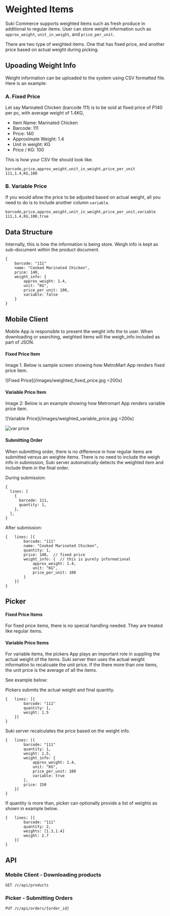 # Weighted Items

Suki Commerce supports weighted items such as fresh produce in additional to regular items. User can store weight information such as `approx_weight`, `unit_in_weight`, and `price_per_unit`.

There are two type of weighted items. One that has fixed price, and another price based on actual weight during picking.

## Upoading Weight Info

Weight information can be uploaded to the system using CSV formatted file. Here is an example:

### A. Fixed Price

Let say Marinated Chicken (barcode 111) is to be sold at fixed price of P140 per pc, with average weight of 1.4KG,

- Item Name: Marinated Chicken
- Barcode: 111
- Price: 140
- Approximate Weight: 1.4
- Unit in weight: KG
- Price / KG: 100

This is how your CSV file should look like.

```
barcode,price,approx_weight,unit_in_weight,price_per_unit
111,1.4,KG,100
```

### B. Variable Price

If you would allow the price to be adjusted based on actual weight, all you need to do is to include another column `variable`.

```
barcode,price,approx_weight,unit_in_weight,price_per_unit,variable
111,1.4,KG,100,true
```

## Data Structure

Internally, this is how the information is being store. Weigh info is kept as sub-document within the product document.

```json5
{
    barcode: "111"
    name: "Cooked Marinated Chicken",
    price: 140,
    weight_info: {
        approx_weight: 1.4,
        unit: "KG",
        price_per_unit: 100,
        variable: false
    }
}
```

## Mobile Client

Mobile App is responsible to present the weight info the to user. When downloading or searching, weighted items will the weigh_info included as part of JSON.

#### Fixed Price Item

Image 1. Below is sample screen showing how MetroMart App renders fixed price item.

![Fixed Price](/images/weighted_fixed_price.jpg =200x)

#### Variable Price Item

Image 2: Below is an example showing how Metromart App renders variable price item.

![Variable Price](/images/weighted_variable_price.jpg =200x)

<img src="/images/weighted_variable_price.jpg" alt="var price"/>

#### Submitting Order

When submitting order, there is no difference in how regular items are submitted versus an weighte items. There is no need to include the weigh info in submission, Suki server automatically detects the weighted item and include them in the final order.

During submission:

```json5
{
  lines: [
    {
      barcode: 111,
      quantity: 1,
    },
  ],
}
```

After submission:

```json5
{   lines: [{
        barcode: "111"
        name: "Cooked Marinated Chicken",
        quantity: 1,
        price: 140,  // fixed price
        weight_info: {  // this is purely informational
            approx_weight: 1.4,
            unit: "KG",
            price_per_unit: 100
        }
    }]
}
```

## Picker

#### Fixed Price Items

For fixed price items, there is no special handling needed. They are treated like regular items.

#### Variable Price Items

For variable items, the pickers App plays an important role in suppling the actual weight of the items. Suki server then uses the actual weight information to recalcuate the unit price. If the there more than one items, the unit price is the average of all the items.

See example below:

Pickers submits the actual weight and final quantity.

```json5
{   lines: [{
        barcode: "111"
        quantity: 1,
        weight: 1.5
    }]
}
```

Suki server recalculates the price based on the weight info.

```json5
{   lines: [{
        barcode: "111"
        quantity: 1,
        weight: 1.5,
        weight_info: {
            approx_weight: 1.4,
            unit: "KG",
            price_per_unit: 100
            variable: true
        },
        price: 150
    }]
}
```

If quantity is more than, picker can optionally provide a list of weights as shown in example below.

```json5
{   lines: [{
        barcode: "111"
        quantity: 2,
        weights: [1.3,1.4]
        weight: 2.7
    }]
}
```

## API

### Mobile Client - Downloading products

```
GET /c/api/products
```

### Picker - Submitting Orders

```
PUT /c/api/orders/{order_id}
```
